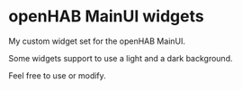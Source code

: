
# openHAB MainUI widgets

My custom widget set for the openHAB MainUI.

Some widgets support to use a light and a dark background.

Feel free to use or modify.